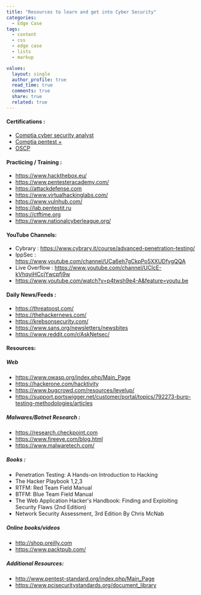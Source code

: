 ```yaml
---
title: "Resources to learn and get into Cyber Security"
categories:
  - Edge Case
tags:
  - content
  - css
  - edge case
  - lists
  - markup

values:
  layout: single
  author_profile: true
  read_time: true
  comments: true
  share: true
  related: true
---
```


#### Certifications : 
-	[Comptia cyber security analyst](https://www.comptia.org/certifications/cybersecurity-analyst)
-	[Comptia pentest +](https://www.comptia.org/certifications/pentest)
-	[OSCP](https://www.offensive-security.com)
 
#### Practicing / Training : 
-	https://www.hackthebox.eu/      
-	https://www.pentesteracademy.com/    
-	https://attackdefense.com      		                        
-	https://www.virtualhackinglabs.com/ 
-	https://www.vulnhub.com/        
-	https://lab.pentestit.ru                 
-	https://ctftime.org                         
-	https://www.nationalcyberleague.org/  
 
#### YouTube Channels:
-	Cybrary : https://www.cybrary.it/course/advanced-penetration-testing/
-	IppSec   : https://www.youtube.com/channel/UCa6eh7gCkpPo5XXUDfygQQA
-	Live Overflow : https://www.youtube.com/channel/UClcE-kVhqyiHCcjYwcpfj9w
-	https://www.youtube.com/watch?v=p4twsh9e4-A&feature=youtu.be
 
#### Daily News/Feeds :
-	https://threatpost.com/
-	https://thehackernews.com/
-	https://krebsonsecurity.com/
-	https://www.sans.org/newsletters/newsbites
-	https://www.reddit.com/r/AskNetsec/
 
#### Resources:

##### Web
-	https://www.owasp.org/index.php/Main_Page
-	https://hackerone.com/hacktivity
-	https://www.bugcrowd.com/resources/levelup/
-	https://support.portswigger.net/customer/portal/topics/792273-burp-testing-methodologies/articles
 
##### Malwares/Botnet Research : 
-	https://research.checkpoint.com
-	https://www.fireeye.com/blog.html
-	https://www.malwaretech.com/
 
##### Books :
-	Penetration Testing: A Hands-on Introduction to Hacking
-	The Hacker Playbook 1,2,3
-	RTFM: Red Team Field Manual
-	BTFM: Blue Team Field Manual
-	The Web Application Hacker's Handbook: Finding and Exploiting Security Flaws (2nd Edition)
-	Network Security Assessment, 3rd Edition By Chris McNab
 
##### Online books/videos 
-	http://shop.oreilly.com
-	https://www.packtpub.com/ 
 
##### Additional Resources:
-	http://www.pentest-standard.org/index.php/Main_Page
-	https://www.pcisecuritystandards.org/document_library
